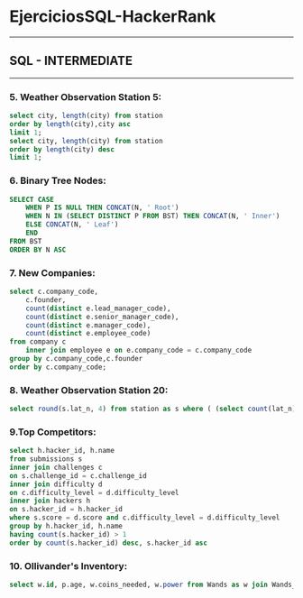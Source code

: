 # EjerciciosSQL-HackerRank
---
## SQL - INTERMEDIATE
---

### 5. Weather Observation Station 5:
```sql
select city, length(city) from station
order by length(city),city asc
limit 1;
select city, length(city) from station
order by length(city) desc
limit 1;
```

### 6. Binary Tree Nodes:
```sql
SELECT CASE
	WHEN P IS NULL THEN CONCAT(N, ' Root')
	WHEN N IN (SELECT DISTINCT P FROM BST) THEN CONCAT(N, ' Inner')
	ELSE CONCAT(N, ' Leaf')
	END
FROM BST
ORDER BY N ASC
```

### 7. New Companies:
```sql
select c.company_code, 
    c.founder, 
    count(distinct e.lead_manager_code), 
    count(distinct e.senior_manager_code), 
    count(distinct e.manager_code), 
    count(distinct e.employee_code)
from company c
    inner join employee e on e.company_code = c.company_code
group by c.company_code,c.founder
order by c.company_code;
```

### 8. Weather Observation Station 20:

```sql
select round(s.lat_n, 4) from station as s where ( (select count(lat_n) from station where s.lat_n >= lat_n) - (select count(lat_n) % 2 from station) = (select count(lat_n) from station where s.lat_n < lat_n) )
```

### 9.Top Competitors:
```sql
select h.hacker_id, h.name
from submissions s
inner join challenges c
on s.challenge_id = c.challenge_id
inner join difficulty d
on c.difficulty_level = d.difficulty_level 
inner join hackers h
on s.hacker_id = h.hacker_id
where s.score = d.score and c.difficulty_level = d.difficulty_level
group by h.hacker_id, h.name
having count(s.hacker_id) > 1
order by count(s.hacker_id) desc, s.hacker_id asc
```

### 10. Ollivander's Inventory:
```sql
select w.id, p.age, w.coins_needed, w.power from Wands as w join Wands_Property as p on (w.code = p.code) where p.is_evil = 0 and w.coins_needed = (select min(coins_needed) from Wands as w1 join Wands_Property as p1 on (w1.code = p1.code) where w1.power = w.power and p1.age = p.age) order by w.power desc, p.age desc
```


